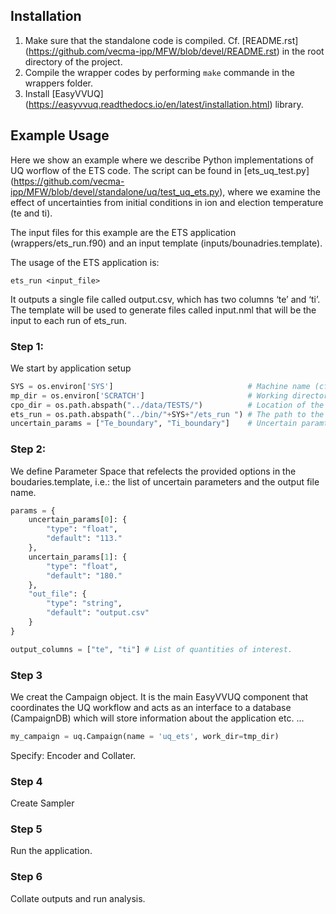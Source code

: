 ## Installation

1. Make sure that the standalone code is compiled. Cf. [README.rst] (https://github.com/vecma-ipp/MFW/blob/devel/README.rst) in the root directory of the project.
2. Compile the wrapper codes by performing `make` commande in the wrappers folder.
3. Install [EasyVVUQ] (https://easyvvuq.readthedocs.io/en/latest/installation.html) library.


## Example Usage

Here we show an example where we describe Python implementations of UQ worflow of the ETS code. 
The script can be found in [ets_uq_test.py] (https://github.com/vecma-ipp/MFW/blob/devel/standalone/uq/test_uq_ets.py), where we examine the effect of uncertainties from initial conditions in ion and election temperature (te and ti).

The input files for this example are the ETS application (wrappers/ets_run.f90) and an input template (inputs/bounadries.template). 


The usage of the ETS application is:

    ets_run <input_file>

It outputs a single file called output.csv, which has two columns ‘te’ and ‘ti’.
The template will be used to generate files called input.nml that will be the input to each run of ets_run.

### Step 1: 
We start by application setup

```python
SYS = os.environ['SYS']                              # Machine name (cf. config file in the root folder).
mp_dir = os.environ['SCRATCH']                       # Working directory: to be defined in the .bashrc file.
cpo_dir = os.path.abspath("../data/TESTS/")          # Location of the CPO files.
ets_run = os.path.abspath("../bin/"+SYS+"/ets_run ") # The path to the executable of ETS application.
uncertain_params = ["Te_boundary", "Ti_boundary"]    # Uncertain paramters list.
```

### Step 2: 
We define Parameter Space that refelects the provided options in the boudaries.template, i.e.: the list of uncertain parameters and the output file name. 

```python
params = {
    uncertain_params[0]: {
        "type": "float",
        "default": "113."
    },
    uncertain_params[1]: {
        "type": "float",
        "default": "180."
    },
    "out_file": {
        "type": "string",
        "default": "output.csv"
    }
}

output_columns = ["te", "ti"] # List of quantities of interest.
```

### Step 3
We creat the Campaign object. It is the main EasyVVUQ component that coordinates the UQ workflow and acts as an interface to a database (CampaignDB) which will store information about the application etc. ...


```python
my_campaign = uq.Campaign(name = 'uq_ets', work_dir=tmp_dir)

```

Specify: Encoder and Collater.

### Step 4
Create Sampler 


### Step 5
Run the application.

### Step 6
Collate outputs and run analysis.
